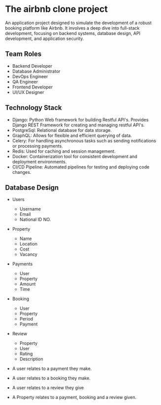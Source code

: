 # The airbnb clone project
An application project designed to simulate the development of a robust booking platform like Airbnb. It involves a deep dive into full-stack development, 
focusing on backend systems, database design, API development, and application security.

## Team Roles
- Backend Developer
- Database Administrator
- DevOps Engineer
- QA Engineer
- Frontend Developer
- UI/UX Designer

## Technology Stack
- Django: Python Web framework for building Restful API's. Provides Django REST Framework for creating and managing restful API's.
- PostgreSql: Relational database for data storage.
- GraphQL: Allows for flexible and efficient querying of data.
- Celery: For handling asynchronous tasks such as sending notifications or processing payments.
- Redis: Used for caching and session management.
- Docker: Containerization tool for consistent development and deployment environments.
- CI/CD Pipeline: Automated pipelines for testing and deploying code changes.

## Database Design
- Users
  - Username
  - Email
  - National ID NO.
- Property
  - Name
  - Location
  - Cost
  - Vacancy
- Payments
  - User
  - Property
  - Amount
  - Time
- Booking
  - User
  - Property
  - Period
  - Payment
- Review
  - Property
  - User
  - Rating
  - Description

- A user relates to a payment they make.
- A user relates to a booking they make.
- A user relates to a review they give
- A Property relates to a payment, booking and a review given.
  
